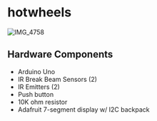 # hotwheels

![IMG_4758](https://github.com/jonahgeorge/hotwheels/assets/2058205/7b5041c0-3ec5-4aed-a219-4a832679f6dc)

## Hardware Components

- Arduino Uno
- IR Break Beam Sensors (2)
- IR Emitters (2)
- Push button
- 10K ohm resistor
- Adafruit 7-segment display w/ I2C backpack
